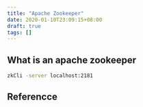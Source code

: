 ```yaml
---
title: "Apache Zookeeper"
date: 2020-01-10T23:09:15+08:00
draft: true
tags: []
---
```


## What is an apache zookeeper

```bash
zkCli -server localhost:2181
```

## Referencce
